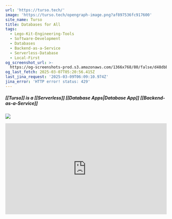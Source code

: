```yaml
---
url: 'https://turso.tech/'
image: 'https://turso.tech/opengraph-image.png?af897536fc917600'
site_name: Turso
title: Databases for All
tags:
  - Lego-Kit-Engineering-Tools
  - Software-Development
  - Databases
  - Backend-as-a-Service
  - Serverless-Database
  - Local-First
og_screenshot_url: >-
  https://og-screenshots-prod.s3.amazonaws.com/1366x768/80/false/d48dbbab47681ebec435ad33547817be4c4108a92d55cdffc085d09ab87ac8a1.jpeg
og_last_fetch: 2025-03-07T05:20:56.415Z
last_jina_request: '2025-03-09T06:09:10.974Z'
jina_error: 'HTTP error! status: 429'
---
```


##### [[Turso]] is a [[Serverless]] [[Database Apps|Database App]] [[Backend-as-a-Service]]
![](https://i.imgur.com/mHurviW.png)

<iframe style="aspect-ratio:16/9;width:100%;height:auto" src="https://www.youtube.com/embed/zAOcN0ZENLU?si=vg17HAApz5fC&amp;controls=0" title="YouTube video player" frameborder="0" allow="accelerometer; autoplay; clipboard-write; encrypted-media; gyroscope; picture-in-picture; web-share" referrerpolicy="strict-origin-when-cross-origin" allowfullscreen></iframe>
